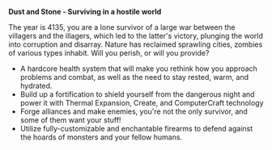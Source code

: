 **Dust and Stone - Surviving in a hostile world**

The year is 4135, you are a lone survivor of a large war between the villagers and the illagers, which led to the latter's victory,  plunging the world into corruption and disarray. Nature has reclaimed sprawling cities, zombies of various types inhabit. Will you perish, or will you provide?

* A hardcore health system that will make you rethink how you approach problems and combat, as well as the need to stay rested, warm, and hydrated.
* Build up a fortification to shield yourself from the dangerous night and power it with Thermal Expansion, Create, and ComputerCraft technology
* Forge alliances and make enemies, you're not the only survivor, and some of them want your stuff!
* Utilize fully-customizable and enchantable firearms to defend against the hoards of monsters and your fellow humans.
